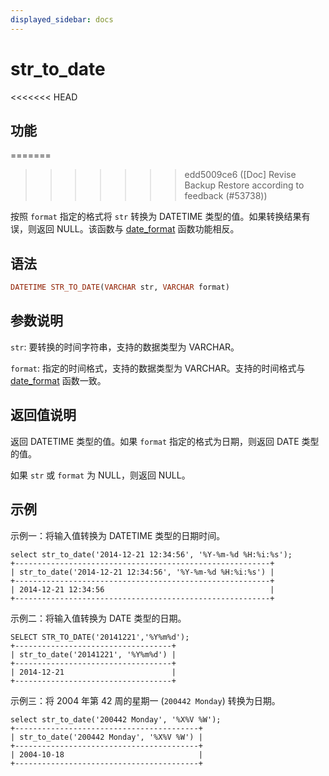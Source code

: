 ```yaml
---
displayed_sidebar: docs
---
```


# str_to_date

<<<<<<< HEAD
## 功能
=======

>>>>>>> edd5009ce6 ([Doc] Revise Backup Restore according to feedback (#53738))

按照 `format` 指定的格式将 `str` 转换为 DATETIME 类型的值。如果转换结果有误，则返回 NULL。该函数与 [date_format](./date_format.md) 函数功能相反。

## 语法

```Haskell
DATETIME STR_TO_DATE(VARCHAR str, VARCHAR format)
```

## 参数说明

`str`: 要转换的时间字符串，支持的数据类型为 VARCHAR。

`format`: 指定的时间格式，支持的数据类型为 VARCHAR。支持的时间格式与 [date_format](./date_format.md) 函数一致。

## 返回值说明

返回 DATETIME 类型的值。如果 `format` 指定的格式为日期，则返回 DATE 类型的值。

如果 `str` 或 `format` 为 NULL，则返回 NULL。

## 示例

示例一：将输入值转换为 DATETIME 类型的日期时间。

```Plain
select str_to_date('2014-12-21 12:34:56', '%Y-%m-%d %H:%i:%s');
+---------------------------------------------------------+
| str_to_date('2014-12-21 12:34:56', '%Y-%m-%d %H:%i:%s') |
+---------------------------------------------------------+
| 2014-12-21 12:34:56                                     |
+---------------------------------------------------------+
```

示例二：将输入值转换为 DATE 类型的日期。

```Plain
SELECT STR_TO_DATE('20141221','%Y%m%d');
+-----------------------------------+
| str_to_date('20141221', '%Y%m%d') |
+-----------------------------------+
| 2014-12-21                        |
+-----------------------------------+
```

示例三：将 2004 年第 42 周的星期一 (`200442 Monday`) 转换为日期。

```Plain
select str_to_date('200442 Monday', '%X%V %W');
+-----------------------------------------+
| str_to_date('200442 Monday', '%X%V %W') |
+-----------------------------------------+
| 2004-10-18                              |
+-----------------------------------------+
```
